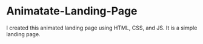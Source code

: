 # Animatate-Landing-Page
I created this animated landing page using HTML, CSS, and JS. It is a simple landing page.
